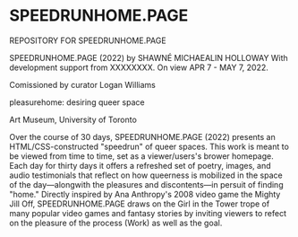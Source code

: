 # SPEEDRUNHOME.PAGE
REPOSITORY FOR SPEEDRUNHOME.PAGE 


SPEEDRUNHOME.PAGE (2022) by SHAWNÉ MICHAEALIN HOLLOWAY
With development support from XXXXXXXX.
On view APR 7 - MAY 7, 2022.


Comissioned by curator Logan Williams

pleasurehome: desiring queer space

Art Museum, University of Toronto

Over the course of 30 days, SPEEDRUNHOME.PAGE (2022) presents an HTML/CSS-constructed "speedrun" of queer spaces. This work is meant to be viewed from time to time, set as a viewer/users's brower homepage. Each day for thirty days it offers a refreshed set of poetry, images, and audio testimonials that reflect on how queerness is mobilized in the space of the day—alongwith the pleasures and discontents—in persuit of finding "home." Directly inspired by Ana Anthropy's 2008 video game the Mighty Jill Off, SPEEDRUNHOME.PAGE draws on the Girl in the Tower trope of many popular video games and fantasy stories by inviting viewers to refect on the pleasure of the process (Work) as well as the goal. 
